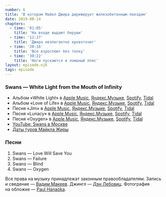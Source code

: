 ```yaml
---
number: 6
title: 'В котором Майкл Джира дирижирует железобетонным поездом'
date: 2019-08-14
chapters:
  - time: '01:05'
    title: 'На входе выдают беруши'
  - time: '12:37'
    title: 'Джира неэлегантно кровоточит'
  - time: '20:16'
    title: 'Все взрослеют без толку'
  - time: '30:22'
    title: 'Ноги пускаются в ломаный пляс'
layout: episode.njk
tags: episode
---
```


### Swans — White Light from the Mouth of Infinity

- Альбом «White Light» в
  [Apple Music](https://music.apple.com/album/1054671832),
  [Яндекс.Музыке](https://music.yandex.ru/album/6215652),
  [Spotify](https://open.spotify.com/album/5sZc6Cya4QYkMLajvoj5Ts),
  [Tidal](https://tidal.com/browse/album/52902543)
- Альбом «Love of Life» в
  [Apple Music](https://music.apple.com/album/1054668297),
  [Яндекс.Музыке](https://music.yandex.ru/album/6219343),
  [Spotify](https://open.spotify.com/album/0Jl1mUW72D8PgVCMI0OmwQ),
  [Tidal](https://tidal.com/browse/album/78633983)
- Песня «Jim» в
  [Apple Music](https://music.apple.com/album/895627622?i=895627665),
  [Яндекс.Музыке](https://music.yandex.ru/album/1747162/track/16011144),
  [Spotify](https://open.spotify.com/track/2mdjoy2k2zvHybQoQvvkHJ),
  [Tidal](https://tidal.com/browse/track/25777392)
- Песня «Lunacy» в
  [Apple Music](https://music.apple.com/album/895626694?i=895626705),
  [Яндекс.Музыке](https://music.yandex.ru/album/1747163/track/16011150),
  [Spotify](https://open.spotify.com/track/4UaQNw4hgvSDftmGxXgJ1j),
  [Tidal](https://tidal.com/browse/track/20170528)
- Песня «Oxygen» в
  [Apple Music](https://music.apple.com/album/836834698?i=836834782),
  [Яндекс.Музыке](https://music.yandex.ru/album/6217182/track/46161437),
  [Spotify](https://open.spotify.com/track/4Xuq7qkAItiEYDAYqwWTOp),
  [Tidal](http://tidal.com/browse/track/28384198)
- [YouTube: Swans в Москве](https://youtu.be/2t29OLChCyw)
- [Даты туров Майкла Жиры](https://younggodrecords.com/pages/tour-dates)

### Песни

1. Swans — Love Will Save You
2. Swans — Failure
3. Swans — Blind
4. Swans — Oxygen

Все права на музыку принадлежат законным правообладателям.
Запись и сведение — [Вадим Макеев](https://twitter.com/pepelsbey).
Джингл — [Дэн Лебовиц](https://www.youtube.com/channel/UC38A5qHrlc_Zgua7vL4b96w).
Фотография на обложке — [Paul Hanaoka](https://unsplash.com/photos/rYchmOEzWlo).
